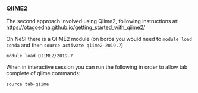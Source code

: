 ### QIIME2
The second approach involved using Qiime2, following instructions at: https://otagoedna.github.io/getting_started_with_qiime2/

On NeSI there is a QIIME2 module (on boros you would need to `module load conda` and then `source activate qiime2-2019.7`)
```
module load QIIME2/2019.7 
```
When in interactive session you can run the following in order to allow tab complete of qiime commands:
```
source tab-qiime
```
